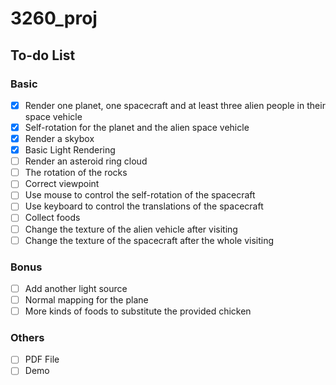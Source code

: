# 3260_proj
## To-do List
### Basic
- [x] Render one planet, one spacecraft and at least three alien people in their space vehicle
- [x] Self-rotation for the planet and the alien space vehicle
- [x] Render a skybox
- [x] Basic Light Rendering
- [ ] Render an asteroid ring cloud
- [ ] The rotation of the rocks
- [ ] Correct viewpoint
- [ ] Use mouse to control the self-rotation of the spacecraft
- [ ] Use keyboard to control the translations of the spacecraft
- [ ] Collect foods
- [ ] Change the texture of the alien vehicle after visiting
- [ ] Change the texture of the spacecraft after the whole visiting
### Bonus
- [ ] Add another light source
- [ ] Normal mapping for the plane
- [ ] More kinds of foods to substitute the provided chicken
### Others
- [ ] PDF File
- [ ] Demo
